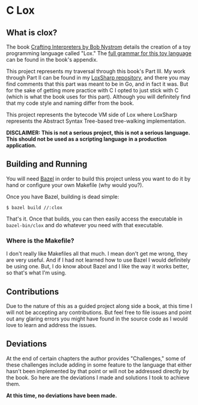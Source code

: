 # C Lox

## What is clox?

The book [Crafting Interpreters by Bob Nystrom](http://www.craftinginterpreters.com)
details the creation of a toy programming language called "Lox." The
[full grammar for this toy language](http://www.craftinginterpreters.com/appendix-i.html)
can be found in the book's appendix.

This project represents my traversal through this book's Part III. My work
through Part II can be found in my
[LoxSharp repository](https://github.com/bbuck/LoxSharp), and there you may find
comments that this part was meant to be in Go, and in fact it was. But for the
sake of getting more practice with C I opted to just stick with C (which is what
the book uses for this part). Although you will definitely find that my code
style and naming differ from the book.

This project represents the bytecode VM side of Lox where LoxSharp represents
the Abstract Syntax Tree-based tree-walking implementation.

**DISCLAIMER: This is not a serious project, this is not a serious language.
This should not be used as a scripting language in a production application.**

## Building and Running

You will need [Bazel](https://bazel.build) in order to build this project
unless you want to do it by hand or configure your own Makefile (why would
you?).

Once you have Bazel, building is dead simple:

```
$ bazel build //:clox
```

That's it. Once that builds, you can then easily access the executable in
`bazel-bin/clox` and do whatever you need with that executable.

### Where is the Makefile?

I don't really like Makefiles all that much. I mean don't get me wrong, they are
very useful. And if I had not learned how to use Bazel I would definitely be
using one. But, I do know about Bazel and I like the way it works better, so
that's what I'm using.

## Contributions

Due to the nature of this as a guided project along side a book, at this time I
will not be accepting any contributions. But feel free to file issues and point
out any glaring errors you might have found in the source code as I would love
to learn and address the issues.

## Deviations

At the end of certain chapters the author provides "Challenges," some of these
challenges include adding in some feature to the language that either hasn't
been implemented by that point or will not be addressed directly by the book. So
here are the deviations I made and solutions I took to achieve them.

**At this time, no deviations have been made.**
